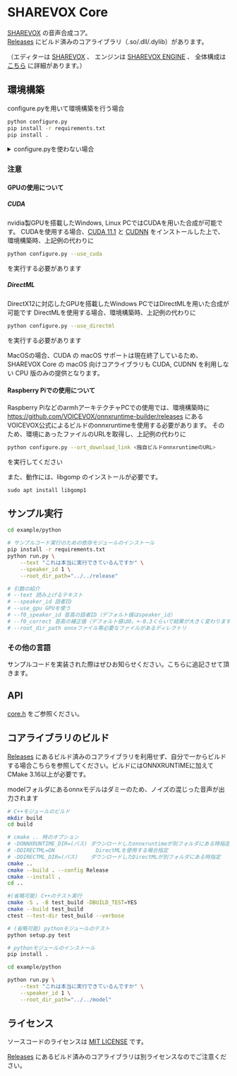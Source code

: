 # SHAREVOX Core

[SHAREVOX](https://sharevox.app/) の音声合成コア。  
[Releases](https://github.com/SHAREVOX/sharevox_core/releases) にビルド済みのコアライブラリ（.so/.dll/.dylib）があります。

（エディターは [SHAREVOX](https://github.com/SHAREVOX/sharevox/) 、
エンジンは [SHAREVOX ENGINE](https://github.com/SHAREVOX/sharevox_engine/) 、
全体構成は [こちら](https://github.com/SHAREVOX/sharevox/blob/main/docs/%E5%85%A8%E4%BD%93%E6%A7%8B%E6%88%90.md) に詳細があります。）

## 環境構築
configure.pyを用いて環境構築を行う場合

```bash
python configure.py
pip install -r requirements.txt
pip install .
```
<details>
<summary>configure.pyを使わない場合</summary>

### ONNX Runtimeのダウンロード

コアを利用するにはまず環境に対応した [ONNXRUNTIME](https://github.com/microsoft/onnxruntime) をダウンロードし、リポジトリに`onnxruntime`というディレクトリ名で展開します。

動作確認済みバージョン
- ONNX Runtime v1.9.0/v1.9.1

#### GPUを使用する場合
##### CUDA
Windows, Linux上でnvidia製GPUを使用してCUDAを用いた合成を行う場合、[CUDA 11.1](https://developer.nvidia.com/cuda-11.1.0-download-archive),[CUDNN](https://developer.nvidia.com/cudnn)のインストールに加えてGPU に対応した [ONNXRUNTIME](https://github.com/microsoft/onnxruntime) のダウンロードが必要です。

##### DirectML
Windows上でDirectX12に対応したGPUを使用してDirectMLを用いた合成を行う場合、[DirectML](https://www.nuget.org/packages/Microsoft.AI.DirectML)及びDirectMLに対応した[ONNXRUNTIME](https://github.com/microsoft/onnxruntime) のダウンロードが必要です。

DirectMLは.nupkgファイルで提供されますが、拡張子を.zipに変更した上で、リポジトリに`directml`というディレクトリ名で展開してください。


#### Raspberry Pi (armhf)の場合

Raspberry Pi 用の ONNX Runtime は以下からダウンロードできます。

- <https://github.com/VOICEVOX/onnxruntime-builder/releases>

動作には、libgomp のインストールが必要です。

### コアライブラリのダウンロードと配置

まず [Releases](https://github.com/SHAREVOX/sharevox_core/releases) からコアライブラリが入った zip をダウンロードしておきます。

1. まずReleasesからダウンロードしたコアライブラリのzipを、`release`というディレクトリ名で展開する。
2. `core/lib/`ディレクトリを作成する。
3. `onnxruntime/lib`にある全てのファイルと、`release/`にある`core.h`を`core/lib/`にコピーする。
4. `release/`内にある、自身の環境に対応したランタイムライブラリを`core/lib/`にコピーし、名前をWindowsなら`core.dll`に、linuxなら`libcore.so`に、Macなら`libcore.dylib`に変更する。
    - (x64版WindowsでCPU版ライブラリを使いたいなら`core_cpu_x64.dll`を`core.dll`に変更)
5. 以下のコマンドを実行する。

```bash
# インストールに必要なモジュールのインストール
pip install -r requirements.txt
# pythonモジュールのインストール
pip install .
```

</details>

### 注意
#### GPUの使用について

##### CUDA
nvidia製GPUを搭載したWindows, Linux PCではCUDAを用いた合成が可能です。
CUDAを使用する場合、[CUDA 11.1](https://developer.nvidia.com/cuda-11.1.0-download-archive) と [CUDNN](https://developer.nvidia.com/cudnn) をインストールした上で、環境構築時、上記例の代わりに
```bash
python configure.py --use_cuda
```
を実行する必要があります

##### DirectML
DirectX12に対応したGPUを搭載したWindows PCではDirectMLを用いた合成が可能です
DirectMLを使用する場合、環境構築時、上記例の代わりに
```bash 
python configure.py --use_directml
```
を実行する必要があります

MacOSの場合、CUDA の macOS サポートは現在終了しているため、SHAREVOX Core の macOS 向けコアライブラリも CUDA, CUDNN を利用しない CPU 版のみの提供となります。

#### Raspberry Piでの使用について

Raspberry PiなどのarmhアーキテクチャPCでの使用では、環境構築時に https://github.com/VOICEVOX/onnxruntime-builder/releases にあるVOICEVOX公式によるビルドのonnxruntimeを使用する必要があります。
そのため、環境にあったファイルのURLを取得し、上記例の代わりに
```bash
python configure.py --ort_download_link <独自ビルドonnxruntimeのURL>
```
を実行してください

また、動作には、libgomp のインストールが必要です。

```shell
sudo apt install libgomp1
```

## サンプル実行
```bash
cd example/python

# サンプルコード実行のための依存モジュールのインストール
pip install -r requirements.txt
python run.py \
    --text "これは本当に実行できているんですか" \
    --speaker_id 1 \
    --root_dir_path="../../release"

# 引数の紹介
# --text 読み上げるテキスト
# --speaker_id 話者ID
# --use_gpu GPUを使う
# --f0_speaker_id 音高の話者ID（デフォルト値はspeaker_id）
# --f0_correct 音高の補正値（デフォルト値は0。+-0.3くらいで結果が大きく変わります）
# --root_dir_path onnxファイル等必要なファイルがあるディレクトリ
```

### その他の言語

サンプルコードを実装された際はぜひお知らせください。こちらに追記させて頂きます。

## API

[core.h](./core/src/core.h) をご参照ください。

## コアライブラリのビルド

[Releases](https://github.com/SHAREVOX/sharevox_core/releases) にあるビルド済みのコアライブラリを利用せず、自分で一からビルドする場合こちらを参照してください。ビルドにはONNXRUNTIMEに加えてCMake 3.16以上が必要です。
   
modelフォルダにあるonnxモデルはダミーのため、ノイズの混じった音声が出力されます

```bash
# C++モジュールのビルド
mkdir build
cd build

# cmake .. 時のオプション
# -DONNXRUNTIME_DIR=(パス) ダウンロードしたonnxruntimeが別フォルダにある時指定
# -DDIRECTML=ON             DirectMLを使用する場合指定
# -DDIRECTML_DIR=(パス)    ダウンロードしたDirectMLが別フォルダにある時指定
cmake ..
cmake --build . --config Release
cmake --install .
cd ..

#(省略可能) C++のテスト実行
cmake -S . -B test_build -DBUILD_TEST=YES
cmake --build test_build
ctest --test-dir test_build --verbose

# (省略可能) pythonモジュールのテスト
python setup.py test

# pythonモジュールのインストール
pip install .

cd example/python

python run.py \
    --text "これは本当に実行できているんですか" \
    --speaker_id 1 \
    --root_dir_path="../../model"
```

## ライセンス

ソースコードのライセンスは [MIT LICENSE](./LICENSE) です。

[Releases](https://github.com/SHAREVOX/sharevox_core/releases) にあるビルド済みのコアライブラリは別ライセンスなのでご注意ください。
